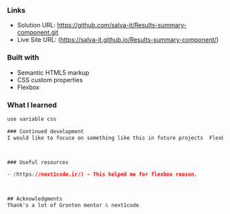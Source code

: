 
### Links

- Solution URL: https://github.com/salva-it/Results-summary-component.git
- Live Site URL: (https://salva-it.github.io/Results-summary-component/)


### Built with

- Semantic HTML5 markup
- CSS custom properties
- Flexbox


### What I learned

```css
use variable css

### Continued development
I would like to focuce on something like this in future projects  Flexbox & web animation 



### Useful resources

- (https://next1code.ir/) - This helped me for flexbox reason. 



## Acknowledgments
Thank's a lot of Gronten mentor & next1code

